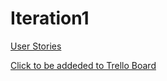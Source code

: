 # Iteration1

[User Stories](https://trello.com/b/nDgIqOZg/vengeful-sloths-iteration-1)

[Click to be addeded to Trello Board](https://trello.com/invite/b/nDgIqOZg/13e344c8f41f0c8e8379948d5a948db7/vengeful-sloths-iteration-1)
